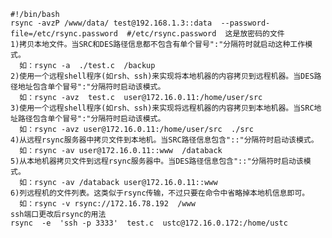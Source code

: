     #!/bin/bash  
    rsync -avzP /www/data/ test@192.168.1.3::data  --password-file=/etc/rsync.password  #/etc/rsync.password  这是放密码的文件
    1)拷贝本地文件。当SRC和DES路径信息都不包含有单个冒号":"分隔符时就启动这种工作模式。
      如：rsync -a  ./test.c  /backup
    2)使用一个远程shell程序(如rsh、ssh)来实现将本地机器的内容拷贝到远程机器。当DES路径地址包含单个冒号":"分隔符时启动该模式。
      如：rsync -avz  test.c  user@172.16.0.11:/home/user/src
    3)使用一个远程shell程序(如rsh、ssh)来实现将远程机器的内容拷贝到本地机器。当SRC地址路径包含单个冒号":"分隔符时启动该模式。
      如：rsync -avz user@172.16.0.11:/home/user/src  ./src
    4)从远程rsync服务器中拷贝文件到本地机。当SRC路径信息包含"::"分隔符时启动该模式。
      如：rsync -av user@172.16.0.11::www  /databack
    5)从本地机器拷贝文件到远程rsync服务器中。当DES路径信息包含"::"分隔符时启动该模式。
      如：rsync -av /databack user@172.16.0.11::www
    6)列远程机的文件列表。这类似于rsync传输，不过只要在命令中省略掉本地机信息即可。
      如：rsync -v rsync://172.16.78.192  /www 
    ssh端口更改后rsync的用法
    rsync  -e  'ssh -p 3333'  test.c  ustc@172.16.0.172:/home/ustc
